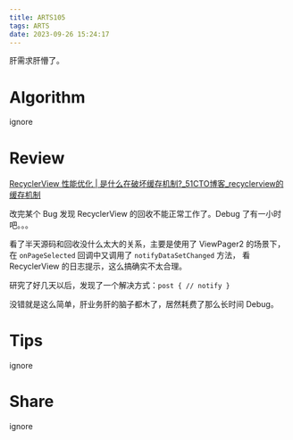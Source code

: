 ```yaml
---
title: ARTS105
tags: ARTS
date: 2023-09-26 15:24:17
---
```


肝需求肝懵了。

<!--more-->

# Algorithm

ignore

# Review

[RecyclerView 性能优化 | 是什么在破坏缓存机制?_51CTO博客_recyclerview的缓存机制](https://blog.51cto.com/u_15375308/4009498)

改完某个 Bug 发现 RecyclerView 的回收不能正常工作了。Debug 了有一小时吧。。。

看了半天源码和回收没什么太大的关系，主要是使用了 ViewPager2 的场景下，在 `onPageSelected` 回调中又调用了 `notifyDataSetChanged` 方法，
看 RecyclerView 的日志提示，这么搞确实不太合理。

研究了好几天以后，发现了一个解决方式：`post { // notify }`

没错就是这么简单，肝业务肝的脑子都木了，居然耗费了那么长时间 Debug。

# Tips

ignore

# Share

ignore
